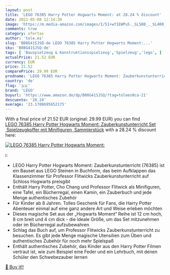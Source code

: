 ```yaml
---
layout: post
title: 'LEGO 76385 Harry Potter Hogwarts Moment: at 28.24 % discount'
date: 2021-05-08 12:14:30
image: 'https://m.media-amazon.com/images/I/51+wY1EWPuS._SL500_._SL400_.jpg'
comments: true
category: ofertas
author: 'tole.es'
slug: 'B08G41SJSQ-de LEGO 76385 Harry Potter Hogwarts Moment:...'
sku: 'B08G41SJSQ-de'
tags: [ 'Bauspielzeug & Konstruktionsspielzeug','Spielzeug','lego', ]
actualPrice: 21.52 EUR
currency: EUR
price: 21.52
comparePrice: 29.99 EUR
prodname: 'LEGO 76385 Harry Potter Hogwarts Moment: Zauberkunstunterricht Set  Spielzeugkoffer mit Minifiguren  Sammlerstück'
country: 'de'
flag: '🇩🇪'
brand: 'LEGO'
buyurl: 'https://www.amazon.de/dp/B08G41SJSQ/?tag=tolees0ca-21'
descuento: '28.24'
average: '23.1708695652175'
---
```


With a final price of 21.52 EUR (original: 29.99 EUR) you can find [LEGO 76385 Harry Potter Hogwarts Moment: Zauberkunstunterricht Set  Spielzeugkoffer mit Minifiguren  Sammlerstück](https://www.amazon.de/dp/B08G41SJSQ/?tag=tolees0ca-21) with a  28.24 % discount here:

[![LEGO 76385 Harry Potter Hogwarts Moment:](https://m.media-amazon.com/images/I/51+wY1EWPuS._SL500_._SL400_.jpg)](https://www.amazon.de/dp/B08G41SJSQ/?tag=tolees0ca-21)

ℹ️:

- LEGO Harry Potter Hogwarts Moment: Zauberkunstunterricht (76385) ist ein Bauset aus LEGO Steinen in Buchform, das beim Aufklappen das Klassenzimmer für Professor Flitwicks Zauberkunstunterricht auf Schloss Hogwarts preisgibt
- Enthält Harry Potter, Cho Chang und Professor Flitwick als Minifiguren, eine Tafel, ein Bücherregal, einen Kamin, ein Zauberbuch und jede Menge authentisches Zubehör
- Für Kinder ab 8 Jahren. Tolles Geschenk für Fans, die Harry Potter Abenteuer einmal auf eine ganz andere Art und Weise erleben möchten
- Dieses magische Set aus der „Hogwarts Moment“ Reihe ist 12 cm hoch, 8 cm breit und 4 cm dick - die ideale Größe, um das Set mitzunehmen oder im Bücherregal aufzubewahren
- Schlag das Buch auf, um Professor Flitwicks Zauberkunstunterricht zu besuchen. Es gibt jede Menge magische Utensilien zum Üben und authentisches Zubehör für noch mehr Spielspaß
- Enthält authentisches Zubehör, das Kinder aus den Harry Potter Filmen vertraut ist, wie zum Beispiel eine Feder und ein Lehrbuch, mit denen Schüler den Schwebezauber lernen

[🛒 Buy it!!](https://www.amazon.de/dp/B08G41SJSQ/?tag=tolees0ca-21)
